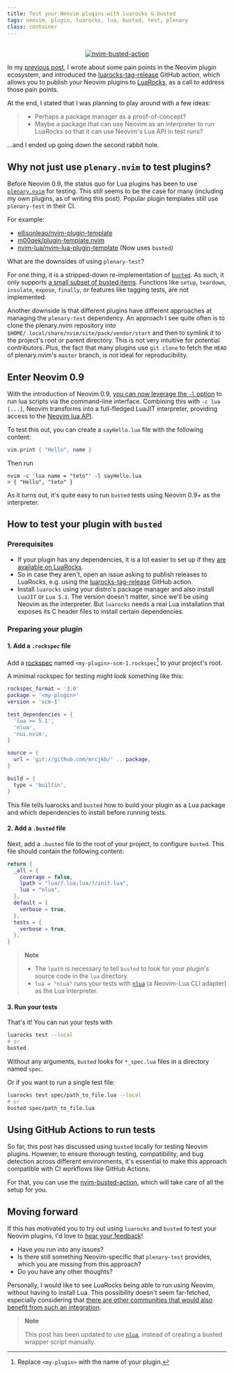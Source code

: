 ```yaml
---
title: Test your Neovim plugins with luarocks & busted
tags: neovim, plugin, luarocks, lua, busted, test, plenary
class: container
---
```


<!-- markdownlint-disable -->
<br />
<div align="center">
  <a href="https://github.com/nvim-neorocks/nvim-busted-action">
    <img src="https://avatars.githubusercontent.com/u/124081866?s=400&u=0da379a468d46456477a1f68048b020cf7a99f34&v=4" alt="nvim-busted-action">
  </a>
</div>
<!-- markdownlint-restore -->

In my [previous post](https://mrcjkb.dev/posts/2023-01-10-luarocks-tag-release.html),
I wrote about some pain points in the Neovim plugin ecosystem,
and introduced the [luarocks-tag-release](https://github.com/marketplace/actions/luarocks-tag-release)
GitHub action, which allows you to publish your Neovim plugins to [LuaRocks](https://luarocks.org/),
as a call to address those pain points.

At the end, I stated that I was planning to play around with a few ideas:

> - Perhaps a package manager as a proof-of-concept?
> - Maybe a package that can use Neovim as an interpreter to run LuaRocks
>   so that it can use Neovim's Lua API in test runs?

...and I ended up going down the second rabbit hole.

## Why not just use `plenary.nvim` to test plugins?

Before Neovim 0.9, the status quo for Lua plugins has been to use [`plenary.nvim`](https://github.com/nvim-lua/plenary.nvim)
for testing.
This still seems to be the case for many (including my own plugins, as of writing this post).
Popular plugin templates still use `plenary-test` in their CI.

For example:

- [ellisonleao/nvim-plugin-template](https://github.com/ellisonleao/nvim-plugin-template/blob/29d9752/Makefile)
- [m00qek/plugin-template.nvim](https://github.com/m00qek/plugin-template.nvim/blob/704ad7b/test/Makefile)
- [nvim-lua/nvim-lua-plugin-template](https://github.com/nvim-lua/nvim-lua-plugin-template/blob/57565ed685c1fe2d16022b2d128092becac802eb/.github/workflows/tests.yml#L26) (Now uses `busted`)

What are the downsides of using `plenary-test`?

For one thing, it is a stripped-down re-implementation of [`busted`](https://lunarmodules.github.io/busted/).
As such, it only supports [a small subset of busted items](https://github.com/nvim-lua/plenary.nvim/blob/499e0743cf5e8075cd32af68baa3946a1c76adf1/doc/plenary-test.txt#LL55C1-L64C1).
Functions like `setup`, `teardown`, `insulate`, `expose`, `finally`,
or features like tagging tests, are not implemented.

Another downside is that different plugins have different approaches at managing the
`plenary-test` dependency. An approach I see quite often is to clone the plenary.nvim
repository into `$HOME/.local/share/nvim/site/pack/vendor/start`
and then to symlink it to the project's root or parent directory.
This is not very intuitive for potential contributors.
Plus, the fact that many plugins use `git clone` to fetch the `HEAD` of plenary.nvim's
`master` branch, is not ideal for reproducibility.

## Enter Neovim 0.9

With the introduction of Neovim 0.9, [you can now leverage the `-l` option](https://neovim.io/doc/user/starting.html#-l)
to run lua scripts via the command-line interface.
Combining this with `-c lua [...]`, Neovim transforms into a full-fledged LuaJIT interpreter,
providing access to the [Neovim lua API](https://neovim.io/doc/user/lua.html).

To test this out, you can create a `sayHello.lua` file with the following content:

```lua
vim.print { "Hello", name }
```

Then run

```console
nvim -c 'lua name = "teto"' -l sayHello.lua
> { "Hello", "teto" }
```

As it turns out, it's quite easy to run `busted` tests using Neovim 0.9+ as the interpreter.

## How to test your plugin with `busted`

### Prerequisites

- If your plugin has any dependencies, it is a lot easier to set up
  if they [are available on LuaRocks](https://luarocks.org/labels/neovim).
- So in case they aren't, open an issue asking to publish releases to LuaRocks,
  e.g. using the [luarocks-tag-release](https://github.com/marketplace/actions/luarocks-tag-release)
  GitHub action.
- Install `luarocks` using your distro's package manager
  and also install `LuaJIT` or `Lua 5.1`.
  The version doesn't matter, since we'll be using Neovim as the interpreter.
  But `luarocks` needs a real Lua installation that exposes its C header files to
  install certain dependencies.

### Preparing your plugin

#### 1. Add a `.rockspec` file

Add a [rockspec](https://github.com/luarocks/luarocks/wiki/Rockspec-format)
named `<my-plugin>-scm-1.rockspec`[^1] to your project's root.

[^1]: Replace `<my-plugin>` with the name of your plugin.

A minimal rockspec for testing might look something like this:

```lua
rockspec_format = '3.0'
package = '<my-plugin>'
version = 'scm-1'

test_dependencies = {
  'lua >= 5.1',
  'nlua',
  'nui.nvim',
}

source = {
  url = 'git://github.com/mrcjkb/' .. package,
}

build = {
  type = 'builtin',
}
```

This file tells luarocks and `busted` how to build your plugin as a Lua package
and which dependencies to install before running tests.

#### 2. Add a `.busted` file

Next, add a `.busted` file to the root of your project, to configure `busted`.
This file should contain the following content:

```lua
return {
  _all = {
    coverage = false,
    lpath = "lua/?.lua;lua/?/init.lua",
    lua = "nlua",
  },
  default = {
    verbose = true,
  },
  tests = {
    verbose = true,
  },
}
```

> **Note**
>
> - The `lpath` is necessary to tell `busted` to look for your plugin's source
>   code in the `lua` directory.
> - `lua = "nlua"` runs your tests with [`nlua`](https://github.com/mfussenegger/nlua)
>   (a Neovim-Lua CLI adapter) as the Lua interpreter.

#### 3. Run your tests

That's it! You can run your tests with

```bash
luarocks test --local
# or
busted
```

Without any arguments, `busted` looks for `*_spec.lua` files in
a directory named `spec`.

Or if you want to run a single test file:

```bash
luarocks test spec/path_to_file.lua --local
# or
busted spec/path_to_file.lua
```

## Using GitHub Actions to run tests

So far, this post has discussed using `busted` locally for testing Neovim plugins.
However, to ensure thorough testing, compatibility, and bug detection across different environments,
it's essential to make this approach compatible with CI workflows like GitHub Actions.

For that, you can use the [nvim-busted-action](https://github.com/nvim-neorocks/nvim-busted-action),
which will take care of all the setup for you.

## Moving forward

If this has motivated you to try out using `luarocks` and `busted` to test your Neovim plugins,
I'd love to [hear your feedback](https://github.com/nvim-neorocks/nvim-busted-action/discussions/categories/ideas)!

- Have you run into any issues?
- Is there still something Neovim-specific that `plenary-test` provides,
  which you are missing from this approach?
- Do you have any other thoughts?

Personally, I would like to see LuaRocks being able to run using Neovim,
without having to install Lua.
This possibility doesn't seem far-fetched, especially considering that
[there are other communities that would also benefit from such an integration](https://github.com/luarocks/luarocks/issues/1499#issuecomment-1492486727).

> **Note**
>
> This post has been updated to use [`nlua`](https://github.com/mfussenegger/nlua),
> instead of creating a busted wrapper script manually.
